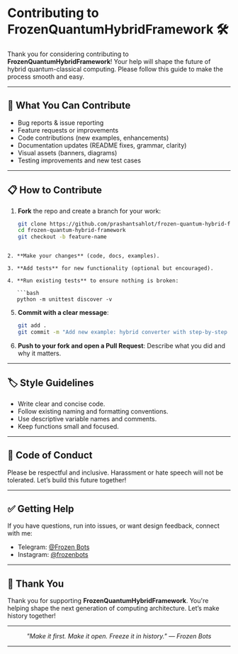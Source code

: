 
# Contributing to FrozenQuantumHybridFramework 🛠️

Thank you for considering contributing to **FrozenQuantumHybridFramework**! Your help will shape the future of hybrid quantum-classical computing. Please follow this guide to make the process smooth and easy.

---

## 🎯 What You Can Contribute

- Bug reports & issue reporting
- Feature requests or improvements
- Code contributions (new examples, enhancements)
- Documentation updates (README fixes, grammar, clarity)
- Visual assets (banners, diagrams)
- Testing improvements and new test cases

---

## 📋 How to Contribute

1. **Fork** the repo and create a branch for your work:
   ```bash
   git clone https://github.com/prashantsahlot/frozen-quantum-hybrid-framework.git
   cd frozen-quantum-hybrid-framework
   git checkout -b feature-name
```

2. **Make your changes** (code, docs, examples).

3. **Add tests** for new functionality (optional but encouraged).

4. **Run existing tests** to ensure nothing is broken:

   ```bash
   python -m unittest discover -v
   ```

5. **Commit with a clear message**:

   ```bash
   git add .
   git commit -m "Add new example: hybrid converter with step-by-step quantum"
   ```

6. **Push to your fork and open a Pull Request**:
   Describe what you did and why it matters.

---

## 🏷️ Style Guidelines

* Write clear and concise code.
* Follow existing naming and formatting conventions.
* Use descriptive variable names and comments.
* Keep functions small and focused.

---

## 🤝 Code of Conduct

Please be respectful and inclusive. Harassment or hate speech will not be tolerated. Let’s build this future together!

---

## ✅ Getting Help

If you have questions, run into issues, or want design feedback, connect with me:

* Telegram: [@Frozen Bots](https://t.me/xyz09723)
* Instagram: [@frozenbots](https://instagram.com/prashant_sahlot)

---

## 🙌 Thank You

Thank you for supporting **FrozenQuantumHybridFramework**. You're helping shape the next generation of computing architecture. Let’s make history together!

---

<p align="center">
  <i>"Make it first. Make it open. Freeze it in history." — Frozen Bots</i>
</p>

---
